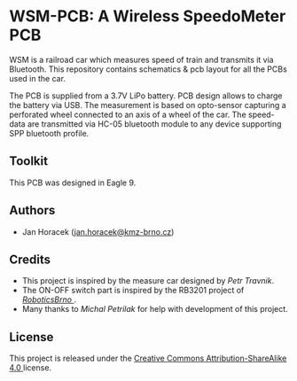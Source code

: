 # WSM-PCB: A Wireless SpeedoMeter PCB

WSM is a railroad car which measures speed of train and transmits it via
Bluetooth. This repository contains schematics & pcb layout for all the PCBs
used in the car.

The PCB is supplied from a 3.7V LiPo battery. PCB design allows to charge the
battery via USB. The measurement is based on opto-sensor capturing a
perforated wheel connected to an axis of a wheel of the car. The speed-data are
transmitted via HC-05 bluetooth module to any device supporting SPP bluetooth
profile.

## Toolkit

This PCB was designed in Eagle 9.

## Authors

 * Jan Horacek ([jan.horacek@kmz-brno.cz](mailto:jan.horacek@kmz-brno.cz))

## Credits

 * This project is inspired by the measure car designed by *Petr Travnik*.
 * The ON-OFF switch part is inspired by the RB3201 project of *[RoboticsBrno
   ](https://github.com/RoboticsBrno)*.
 * Many thanks to *Michal Petrilak* for help with development of this project.

## License

This project is released under the [Creative Commons Attribution-ShareAlike 4.0
](https://creativecommons.org/licenses/by-sa/4.0) license.

